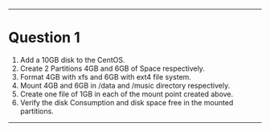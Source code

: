 ***
# Question 1  
1. Add a 10GB disk to the CentOS.  
2. Create 2 Partitions 4GB and 6GB of Space respectively.  
3. Format 4GB with xfs and 6GB with ext4 file system.  
4. Mount 4GB and 6GB in /data and /music directory respectively.  
5. Create one file of 1GB in each of the mount point created above.  
6. Verify the disk Consumption and disk space free in the mounted partitions.  
***
